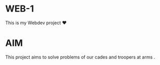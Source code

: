 # WEB-1
This is my Webdev project &hearts;

#  AIM
This project aims to solve problems of our cades and troopers at arms .
